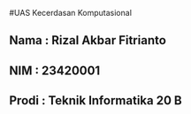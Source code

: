 #UAS Kecerdasan Komputasional

## Nama		: Rizal Akbar Fitrianto
## NIM		: 23420001
## Prodi	: Teknik Informatika 20 B
